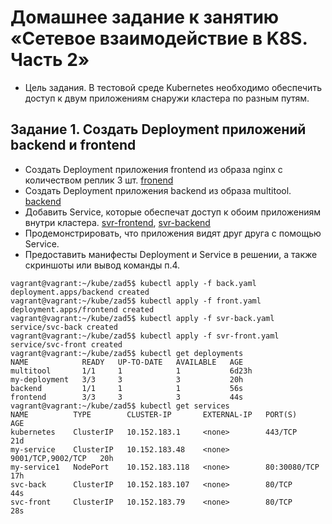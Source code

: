 # Домашнее задание к занятию «Сетевое взаимодействие в K8S. Часть 2»
- Цель задания. В тестовой среде Kubernetes необходимо обеспечить доступ к двум приложениям снаружи кластера по разным путям.
## Задание 1. Создать Deployment приложений backend и frontend
- Создать Deployment приложения frontend из образа nginx с количеством реплик 3 шт. [fronend]()
- Создать Deployment приложения backend из образа multitool. [backend]()
- Добавить Service, которые обеспечат доступ к обоим приложениям внутри кластера. [svr-frontend](), [svr-backend]()
- Продемонстрировать, что приложения видят друг друга с помощью Service.
- Предоставить манифесты Deployment и Service в решении, а также скриншоты или вывод команды п.4.
```
vagrant@vagrant:~/kube/zad5$ kubectl apply -f back.yaml
deployment.apps/backend created
vagrant@vagrant:~/kube/zad5$ kubectl apply -f front.yaml
deployment.apps/frontend created
vagrant@vagrant:~/kube/zad5$ kubectl apply -f svr-back.yaml
service/svc-back created
vagrant@vagrant:~/kube/zad5$ kubectl apply -f svr-front.yaml
service/svc-front created
vagrant@vagrant:~/kube/zad5$ kubectl get deployments
NAME            READY   UP-TO-DATE   AVAILABLE   AGE
multitool       1/1     1            1           6d23h
my-deployment   3/3     3            3           20h
backend         1/1     1            1           56s
frontend        3/3     3            3           44s
vagrant@vagrant:~/kube/zad5$ kubectl get services
NAME          TYPE        CLUSTER-IP       EXTERNAL-IP   PORT(S)             AGE
kubernetes    ClusterIP   10.152.183.1     <none>        443/TCP             21d
my-service    ClusterIP   10.152.183.48    <none>        9001/TCP,9002/TCP   20h
my-service1   NodePort    10.152.183.118   <none>        80:30080/TCP        17h
svc-back      ClusterIP   10.152.183.107   <none>        80/TCP              44s
svc-front     ClusterIP   10.152.183.79    <none>        80/TCP              28s
```

